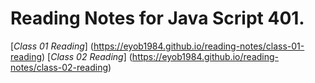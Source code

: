 
# Reading Notes for Java Script 401.

[*Class 01 Reading*] (https://eyob1984.github.io/reading-notes/class-01-reading)
[*Class 02 Reading*] (https://eyob1984.github.io/reading-notes/class-02-reading)


